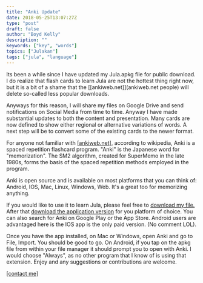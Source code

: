 ```yaml
---
title: "Anki Update"
date: 2018-05-25T13:07:27Z
type: "post"
draft: false
author: "Boyd Kelly"
description: ""
keywords: ["key", "words"]
topics: ["Julakan"]
tags: ["jula", "language"]
---
```



Its been a while since I have updated my Jula.apkg file for public download. I do realize that flash cards to learn Jula are not the hottest thing right now, but it is a bit of a shame that the [[ankiweb.net]](ankiweb.net people) will delete so-called less popular downloads. 

<!--more-->

Anyways for this reason, I will share my files on Google Drive and send notifications on Social Media from time to time. Anyway I have made substantial updates to both the content and presentation. Many cards are now defined to show either regional or alternative variations of words. A next step will be to convert some of the existing cards to the newer format. 

For anyone not familiar with [[ankiweb.net]](Anki), according to wikipedia, Anki is a spaced repetition flashcard program. "Anki" is the Japanese word for "memorization". The SM2 algorithm, created for SuperMemo in the late 1980s, forms the basis of the spaced repetition methods employed in the program.

Anki is open source and is available on most platforms that you can think of: Android, IOS, Mac, Linux, Windows, Web. It's a great too for memorizing anything.

If you would like to use it to learn Jula, please feel free to [download my file.](http://bit.ly/2sb0jMw) After that [download the application version](https://apps.ankiweb.net/#download) for you platform of choice. You can also search for Anki on Google Play or the App Store. Android users are advantaged here is the IOS app is the only paid version. (No comment LOL).

Once you have the app installed, on Mac or Windows, open Anki and go to File, Import. You should be good to go. On Android, if you tap on the apkg file from within your file manager it should prompt you to open with Anki. I would choose "Always", as no other program that I know of is using that extension. Enjoy and any suggestions or contributions are welcome.

[[contact me]](/contact)

